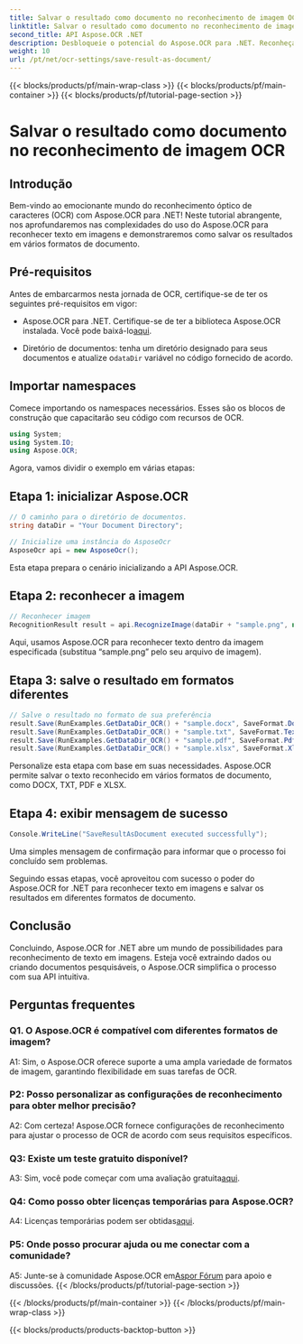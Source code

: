 ```yaml
---
title: Salvar o resultado como documento no reconhecimento de imagem OCR
linktitle: Salvar o resultado como documento no reconhecimento de imagem OCR
second_title: API Aspose.OCR .NET
description: Desbloqueie o potencial do Aspose.OCR para .NET. Reconheça facilmente texto em imagens e salve resultados em vários formatos de documento.
weight: 10
url: /pt/net/ocr-settings/save-result-as-document/
---
```


{{< blocks/products/pf/main-wrap-class >}}
{{< blocks/products/pf/main-container >}}
{{< blocks/products/pf/tutorial-page-section >}}

# Salvar o resultado como documento no reconhecimento de imagem OCR

## Introdução

Bem-vindo ao emocionante mundo do reconhecimento óptico de caracteres (OCR) com Aspose.OCR para .NET! Neste tutorial abrangente, nos aprofundaremos nas complexidades do uso do Aspose.OCR para reconhecer texto em imagens e demonstraremos como salvar os resultados em vários formatos de documento.

## Pré-requisitos

Antes de embarcarmos nesta jornada de OCR, certifique-se de ter os seguintes pré-requisitos em vigor:

-  Aspose.OCR para .NET. Certifique-se de ter a biblioteca Aspose.OCR instalada. Você pode baixá-lo[aqui](https://releases.aspose.com/ocr/net/).

-  Diretório de documentos: tenha um diretório designado para seus documentos e atualize o`dataDir` variável no código fornecido de acordo.

## Importar namespaces

Comece importando os namespaces necessários. Esses são os blocos de construção que capacitarão seu código com recursos de OCR.

```csharp
using System;
using System.IO;
using Aspose.OCR;
```

Agora, vamos dividir o exemplo em várias etapas:

## Etapa 1: inicializar Aspose.OCR

```csharp
// O caminho para o diretório de documentos.
string dataDir = "Your Document Directory";

// Inicialize uma instância do AsposeOcr
AsposeOcr api = new AsposeOcr();
```

Esta etapa prepara o cenário inicializando a API Aspose.OCR.

## Etapa 2: reconhecer a imagem

```csharp
// Reconhecer imagem
RecognitionResult result = api.RecognizeImage(dataDir + "sample.png", new RecognitionSettings { });
```

Aqui, usamos Aspose.OCR para reconhecer texto dentro da imagem especificada (substitua “sample.png” pelo seu arquivo de imagem).

## Etapa 3: salve o resultado em formatos diferentes

```csharp
// Salve o resultado no formato de sua preferência
result.Save(RunExamples.GetDataDir_OCR() + "sample.docx", SaveFormat.Docx);
result.Save(RunExamples.GetDataDir_OCR() + "sample.txt", SaveFormat.Text);
result.Save(RunExamples.GetDataDir_OCR() + "sample.pdf", SaveFormat.Pdf);
result.Save(RunExamples.GetDataDir_OCR() + "sample.xlsx", SaveFormat.Xlsx);
```

Personalize esta etapa com base em suas necessidades. Aspose.OCR permite salvar o texto reconhecido em vários formatos de documento, como DOCX, TXT, PDF e XLSX.

## Etapa 4: exibir mensagem de sucesso

```csharp
Console.WriteLine("SaveResultAsDocument executed successfully");
```

Uma simples mensagem de confirmação para informar que o processo foi concluído sem problemas.

Seguindo essas etapas, você aproveitou com sucesso o poder do Aspose.OCR for .NET para reconhecer texto em imagens e salvar os resultados em diferentes formatos de documento.

## Conclusão

Concluindo, Aspose.OCR for .NET abre um mundo de possibilidades para reconhecimento de texto em imagens. Esteja você extraindo dados ou criando documentos pesquisáveis, o Aspose.OCR simplifica o processo com sua API intuitiva.

## Perguntas frequentes

### Q1. O Aspose.OCR é compatível com diferentes formatos de imagem?

A1: Sim, o Aspose.OCR oferece suporte a uma ampla variedade de formatos de imagem, garantindo flexibilidade em suas tarefas de OCR.

### P2: Posso personalizar as configurações de reconhecimento para obter melhor precisão?

A2: Com certeza! Aspose.OCR fornece configurações de reconhecimento para ajustar o processo de OCR de acordo com seus requisitos específicos.

### Q3: Existe um teste gratuito disponível?

 A3: Sim, você pode começar com uma avaliação gratuita[aqui](https://releases.aspose.com/).

### Q4: Como posso obter licenças temporárias para Aspose.OCR?

 A4: Licenças temporárias podem ser obtidas[aqui](https://purchase.aspose.com/temporary-license/).

### P5: Onde posso procurar ajuda ou me conectar com a comunidade?

 A5: Junte-se à comunidade Aspose.OCR em[Aspor Fórum](https://forum.aspose.com/c/ocr/16) para apoio e discussões.
{{< /blocks/products/pf/tutorial-page-section >}}

{{< /blocks/products/pf/main-container >}}
{{< /blocks/products/pf/main-wrap-class >}}

{{< blocks/products/products-backtop-button >}}
